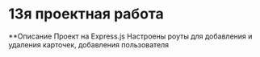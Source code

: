 # 13я проектная работа

**Описание
Проект на Express.js 
Настроены роуты для добавления и удаления карточек, добавления пользователя
